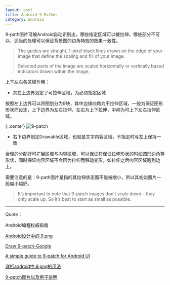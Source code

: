 ```yaml
---
layout: post
title: Android 9-Pathes
category: android
---
```


9-path图片可被Android自动识别出，哪些指定区域可以被拉伸，哪些部分不可以，适当的处理可以保证背景图的边角特效的效果一致性。


> The guides are straight, 1-pixel black lines drawn on the edge of your image that define the scaling and fill of your image. 
> 
> Selected parts of the image are scaled horizontally or vertically based indicators drawn within the image.

上下左右各区域作用：

* 其左上边界划定了可拉伸区域，为必须指定区域

按照左上边界可以将图划分为9块，其中边缘四角为不拉伸区域，一般为保证图形形状而设定，上下边界为左右拉伸，左右为上下拉伸，中间为可上下左右拉伸区域。

{:.center}
![9-patch](http://qpncgsvxc.bkt.gdipper.com/assets%2Fimg%2F20150912%2F9-path-how-to-scaled.png)

* 右下边界划定Drawable区域，也就是文字内容区域，不指定时与左上保持一致

合理的分配好可扩展区域与内容区域，可以保证在保证拉伸形状的时如圆形边角等形状，同时保证内容区域不会因为拉伸而移动变形，如拉伸之后内容区域跑到边上。

需要注意的是：9-path图片是指的其拉伸状态而不能被缩小，所以其初始图片一般越小越好。

> It’s important to note that 9-patch images don’t scale down – they only scale up. So it’s best to start as small as possible.
























---

Quote：

Android编程权威指南

[Android设计中的.9.png](http://isux.tencent.com/android-ui-9-png.html)

[Draw 9-patch-Google](http://developer.android.com/tools/help/draw9patch.html)

[A simple guide to 9-patch for Android UI](http://radleymarx.com/blog/simple-guide-to-9-patch/)

[详析android中.9.png的用法](http://www.chenyunchao.com/?p=199)

[9-patch图片以及例子说明](http://www.cnblogs.com/Amandaliu/archive/2013/04/26/3045286.html)


